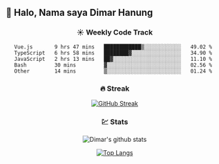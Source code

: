 ## 👋 Halo, Nama saya **Dimar Hanung**

<center>

### :sunny: Weekly Code Track
<!--START_SECTION:waka-->
```text
Vue.js       9 hrs 47 mins   ████████████▒░░░░░░░░░░░░   49.02 % 
TypeScript   6 hrs 58 mins   ████████▓░░░░░░░░░░░░░░░░   34.90 % 
JavaScript   2 hrs 13 mins   ██▓░░░░░░░░░░░░░░░░░░░░░░   11.10 % 
Bash         30 mins         ▓░░░░░░░░░░░░░░░░░░░░░░░░   02.56 % 
Other        14 mins         ▒░░░░░░░░░░░░░░░░░░░░░░░░   01.24 % 
```
<!--END_SECTION:waka-->

### :fire: Streak

[![GitHub Streak](http://github-readme-streak-stats.herokuapp.com?user=dimar-hanung)](https://git.io/streak-stats)

### :chart: Stats

![Dimar's github stats](https://github-readme-stats.vercel.app/api?username=dimar-hanung&show_icons=true&theme=vue)

[![Top Langs](https://github-readme-stats.vercel.app/api/top-langs/?username=dimar-hanung)](#)

</center>
